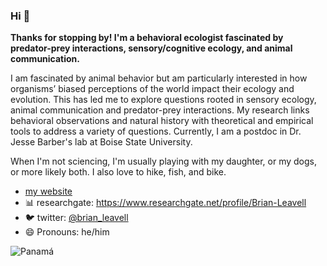 ### Hi 👋

**Thanks for stopping by! I'm a behavioral ecologist fascinated by predator-prey interactions, sensory/cognitive ecology, and animal communication.**

I am fascinated by animal behavior but am particularly interested in how organisms’ biased perceptions of the world impact their ecology and evolution. This has led me to explore questions rooted in sensory ecology, animal communication and predator-prey interactions. My research links behavioral observations and natural history with theoretical and empirical tools to address a variety of questions. Currently, I am a postdoc in Dr. Jesse Barber's lab at Boise State University.

When I'm not sciencing, I'm usually playing with my daughter, or my dogs, or more likely both. I also love to hike, fish, and bike.

- [my website](http://www.brianleavell.com)
- 📊 researchgate: https://www.researchgate.net/profile/Brian-Leavell
- 🐦 twitter: [@brian_leavell](http://twitter.com/brian_leavell)
- 😄 Pronouns: he/him

![Panamá](https://bernal-lab.weebly.com/uploads/1/1/7/7/117757025/20170507-221334.jpg)

<!--
**bleavell/bleavell** is a ✨ _special_ ✨ repository because its `README.md` (this file) appears on your GitHub profile.

Here are some ideas to get you started:

- 🔭 I’m currently working on ...
- 🌱 I’m currently learning ...
- 👯 I’m looking to collaborate on ...
- 🤔 I’m looking for help with ...
- 💬 Ask me about ...
- 📫 How to reach me: ...
- 😄 Pronouns: ...
- ⚡ Fun fact: ...
-->
